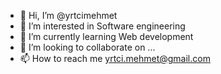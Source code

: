 - 👋 Hi, I’m @yrtcimehmet
- 👀 I’m interested in Software engineering
- 🌱 I’m currently learning Web development
- 💞️ I’m looking to collaborate on ...
- 📫 How to reach me yrtci.mehmet@gmail.com

<!---
yrtcimehmet/yrtcimehmet is a ✨ special ✨ repository because its `README.md` (this file) appears on your GitHub profile.
You can click the Preview link to take a look at your changes.
--->
